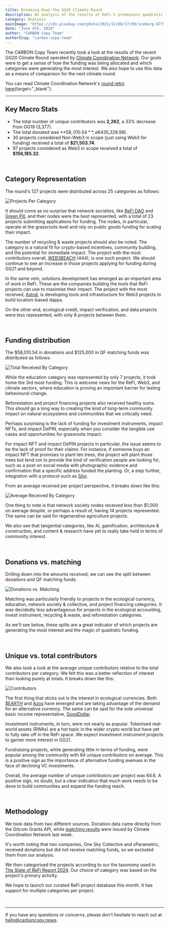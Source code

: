 ```yaml
---
title: Breaking Down the GG20 Climate Round
description: An analysis of the results of ReFi's preeminent quadratic funding round operated by Climate Coordination Network.
category: Analysis
mainImage: "https://cdn.pixabay.com/photo/2021/11/08/17/09/iceberg-6779681_1280.jpg"
date: "June 4th, 2024"
author: "CARBON Copy Team"
authorSlug: "carbon-copy-team"
---
```


The CARBON Copy Team recently took a look at the results of the recent GG20 Climate Round operated by [Climate Coordination Network](/project/climate-coordination-network/). Our goals were to get a sense of how the funding was being allocated and which categories were generating the most interest. We also hope to use this data as a means of comparison for the next climate round.

You can read Climate Coordination Network's [round retro here](https://gov.gitcoin.co/t/ccn-climate-solutions-round-retro/18940){target="_blank"}.

<hr class="lede center-square">

## Key Macro Stats

- The total number of unique contributors was **2,262**, a 33% decrease from GG19 (3,377).
- The total donated was **$58,010.54**, a 64% increase from GG19 ($35,329.98).
- 30 projects considered Non-Web3 in scope (just using Web3 for funding) received a total of **$21,503.74**.
- 97 projects considered as Web3 in scope received a total of **$156,185.32**.

<br>

## Category Representation

The round's 127 projects were distributed across 25 categories as follows:

![Projects Per Category](/images/1_projects_per_category.svg)

It should come as no surprise that network societies, like [ReFi DAO](/project/refi-dao/) and [Green Pill](/project/green-pill), and their nodes were the best represented, with a total of 23 projects submitting applications for funding. The nodes, in particular, operate at the grassroots level and rely on public goods funding for scaling their impact.

The number of recycling & waste projects should also be noted. The category is a natural fit for crypto-based incentives, community building, and the potential for immediate impact. The project with the most contributors overall, [WEB3BEACH](/project/web3beach/) (444), is one such project. We should continue to see an increase in those projects applying for funding during GG21 and beyond.

In the same vein, solutions development has emerged as an important area of work in ReFi. These are the companies building the tools that ReFi projects can use to maximise their impact. The project with the most received, [Astral](/project/astral/), is developing tools and infrastructure for Web3 projects to build location-based dapps.

On the other end, ecological credit, impact verification, and data projects were less represented, with only 8 projects between them.

<br>

## Funding distribution

The $58,010.54 in donations and $125,000 in QF matching funds was distributed as follows:

![Total Received By Category](/images/2_total_received_by_category.svg)

While the education category was represented by only 7 projects, it took home the 3rd most funding. This is welcome news for the ReFi, Web3, and climate sectors, where education is proving an important barrier for lasting behavioural change. 

Reforestation and project financing projects also received healthy sums. This should go a long way to creating the kind of long-term community impact on natural ecosystems and communities that we critically need.

Perhaps surprising is the lack of funding for investment instruments, impact NFTs, and impact DePIN, especially when you consider the tangible use cases and opportunities for grassroots impact.

For impact NFT and impact DePIN projects in particular, the issue seems to be the lack of proof for their claims. For instance, if someone buys an impact NFT that promises to plant ten trees, the project will plant those trees but tend not to provide the kind of verification people are looking for, such as a post on social media with photographic evidence and confirmation that a specific address funded the planting. Or, a step further, integration with a protocol such as [Silvi](/project/silvi/).

From an average received per project perspective, it breaks down like this:

![Average Received By Category](/images/3_average_received_by_category.svg)

One thing to note is that network society nodes received less than $1,000 on average despite, or perhaps a result of, having 14 projects represented. The same can be said for regenerative agriculture projects.

We also see that tangential categories, like AI, gamification, architecture & construction, and content & research have yet to really take hold in terms of community interest. 

<br>

## Donations vs. matching

Drilling down into the amounts received, we can see the split between donations and QF matching funds:

![Donations vs. Matching](/images/4_donations_and_matching.svg)

Matching was particularly friendly to projects in the ecological currency, education, network society & collective, and project financing categories. It was decidedly less advantageous for projects in the ecological accounting, invest instrument, recycling & waste, and reforestation categories.

As we'll see below, these splits are a great indicator of which projects are generating the most interest and the magic of quadratic funding.

<br>

## Unique vs. total contributors

We also took a look at the average unique contributors relative to the total contributors per category. We felt this was a better reflection of interest than looking purely at totals. It breaks down like this:

![Contributors](/images/5_contributors.svg)

The first thing that sticks out is the interest in ecological currencies. Both [$EARTH](/project/earth/) and [Azos](/project/azos/) have emerged and are taking advantage of the demand for an alternative currency. The same can be said for the sole universal basic income representative, [GoodDollar](/project/gooddollar/).

Investment instruments, in turn, were not nearly as popular. Tokenised real-world assets (RWAs) are a hot topic in the wider crypto world but have yet to fully take off in the ReFi space. We expect investment instrument projects to garner more interest in GG21.

Fundraising projects, while generating little in terms of funding, were popular among the community with 84 unique contributors on average. This is a positive sign as the importance of alternative funding avenues in the face of declining VC investments.

Overall, the average number of unique contributors per project was 64.6. A positive sign, no doubt, but a clear indication that much work needs to be done to build communities and expand the funding reach.

<br>

## Methodology

We took data from two different sources. Donation data came directly from the Gitcoin Grants API, while [matching results](https://docs.google.com/spreadsheets/d/1n9N9hKp4S4M3DgSblEOuCAexjwl5xzTkdNq2cHdMJk4/edit?usp=sharing) were issued by Climate Coordination Network last week.

It's worth noting that two companies, One Sky Collective and xParametric, received donations but did not receive matching funds, so we excluded them from our analysis.

We then categorised the projects according to our the taxonomy used in [The State of ReFi Report 2024](/reports/state-of-refi-2024). Our choice of category was based on the project's primary activity.

We hope to launch our curated ReFi project database this month. It has support for multiple categories per project.

<br>

<hr>

If you have any questions or concerns, please don't hesitate to reach out at hello@carboncopy.news.
